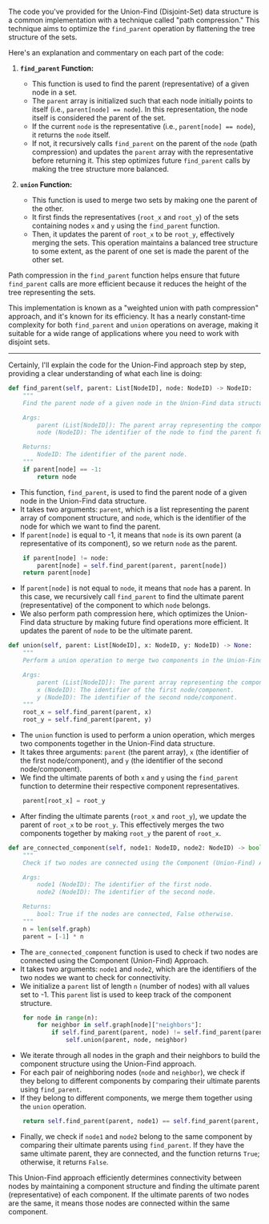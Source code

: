 The code you've provided for the Union-Find (Disjoint-Set) data structure is a common implementation with a technique called "path compression." This technique aims to optimize the `find_parent` operation by flattening the tree structure of the sets.

Here's an explanation and commentary on each part of the code:

1. **`find_parent` Function:**
   - This function is used to find the parent (representative) of a given node in a set.
   - The `parent` array is initialized such that each node initially points to itself (i.e., `parent[node] == node`). In this representation, the node itself is considered the parent of the set.
   - If the current `node` is the representative (i.e., `parent[node] == node`), it returns the `node` itself.
   - If not, it recursively calls `find_parent` on the parent of the `node` (path compression) and updates the `parent` array with the representative before returning it. This step optimizes future `find_parent` calls by making the tree structure more balanced.

2. **`union` Function:**
   - This function is used to merge two sets by making one the parent of the other.
   - It first finds the representatives (`root_x` and `root_y`) of the sets containing nodes `x` and `y` using the `find_parent` function.
   - Then, it updates the parent of `root_x` to be `root_y`, effectively merging the sets. This operation maintains a balanced tree structure to some extent, as the parent of one set is made the parent of the other set.
   
Path compression in the `find_parent` function helps ensure that future `find_parent` calls are more efficient because it reduces the height of the tree representing the sets.

This implementation is known as a "weighted union with path compression" approach, and it's known for its efficiency. It has a nearly constant-time complexity for both `find_parent` and `union` operations on average, making it suitable for a wide range of applications where you need to work with disjoint sets.

------

Certainly, I'll explain the code for the Union-Find approach step by step, providing a clear understanding of what each line is doing:

```python
def find_parent(self, parent: List[NodeID], node: NodeID) -> NodeID:
    """
    Find the parent node of a given node in the Union-Find data structure.

    Args:
        parent (List[NodeID]): The parent array representing the component structure.
        node (NodeID): The identifier of the node to find the parent for.

    Returns:
        NodeID: The identifier of the parent node.
    """
    if parent[node] == -1:
        return node
```

- This function, `find_parent`, is used to find the parent node of a given node in the Union-Find data structure.
- It takes two arguments: `parent`, which is a list representing the parent array of component structure, and `node`, which is the identifier of the node for which we want to find the parent.
- If `parent[node]` is equal to -1, it means that `node` is its own parent (a representative of its component), so we return `node` as the parent.

```python
    if parent[node] != node:
        parent[node] = self.find_parent(parent, parent[node])
    return parent[node]
```

- If `parent[node]` is not equal to `node`, it means that `node` has a parent. In this case, we recursively call `find_parent` to find the ultimate parent (representative) of the component to which `node` belongs.
- We also perform path compression here, which optimizes the Union-Find data structure by making future find operations more efficient. It updates the parent of `node` to be the ultimate parent.

```python
def union(self, parent: List[NodeID], x: NodeID, y: NodeID) -> None:
    """
    Perform a union operation to merge two components in the Union-Find data structure.

    Args:
        parent (List[NodeID]): The parent array representing the component structure.
        x (NodeID): The identifier of the first node/component.
        y (NodeID): The identifier of the second node/component.
    """
    root_x = self.find_parent(parent, x)
    root_y = self.find_parent(parent, y)
```

- The `union` function is used to perform a union operation, which merges two components together in the Union-Find data structure.
- It takes three arguments: `parent` (the parent array), `x` (the identifier of the first node/component), and `y` (the identifier of the second node/component).
- We find the ultimate parents of both `x` and `y` using the `find_parent` function to determine their respective component representatives.

```python
    parent[root_x] = root_y
```

- After finding the ultimate parents (`root_x` and `root_y`), we update the parent of `root_x` to be `root_y`. This effectively merges the two components together by making `root_y` the parent of `root_x`.

```python
def are_connected_component(self, node1: NodeID, node2: NodeID) -> bool:
    """
    Check if two nodes are connected using the Component (Union-Find) Approach.

    Args:
        node1 (NodeID): The identifier of the first node.
        node2 (NodeID): The identifier of the second node.

    Returns:
        bool: True if the nodes are connected, False otherwise.
    """
    n = len(self.graph)
    parent = [-1] * n
```

- The `are_connected_component` function is used to check if two nodes are connected using the Component (Union-Find) Approach.
- It takes two arguments: `node1` and `node2`, which are the identifiers of the two nodes we want to check for connectivity.
- We initialize a `parent` list of length `n` (number of nodes) with all values set to -1. This `parent` list is used to keep track of the component structure.

```python
    for node in range(n):
        for neighbor in self.graph[node]["neighbors"]:
            if self.find_parent(parent, node) != self.find_parent(parent, neighbor):
                self.union(parent, node, neighbor)
```

- We iterate through all nodes in the graph and their neighbors to build the component structure using the Union-Find approach.
- For each pair of neighboring nodes (`node` and `neighbor`), we check if they belong to different components by comparing their ultimate parents using `find_parent`.
- If they belong to different components, we merge them together using the `union` operation.

```python
    return self.find_parent(parent, node1) == self.find_parent(parent, node2)
```

- Finally, we check if `node1` and `node2` belong to the same component by comparing their ultimate parents using `find_parent`. If they have the same ultimate parent, they are connected, and the function returns `True`; otherwise, it returns `False`.

This Union-Find approach efficiently determines connectivity between nodes by maintaining a component structure and finding the ultimate parent (representative) of each component. If the ultimate parents of two nodes are the same, it means those nodes are connected within the same component.